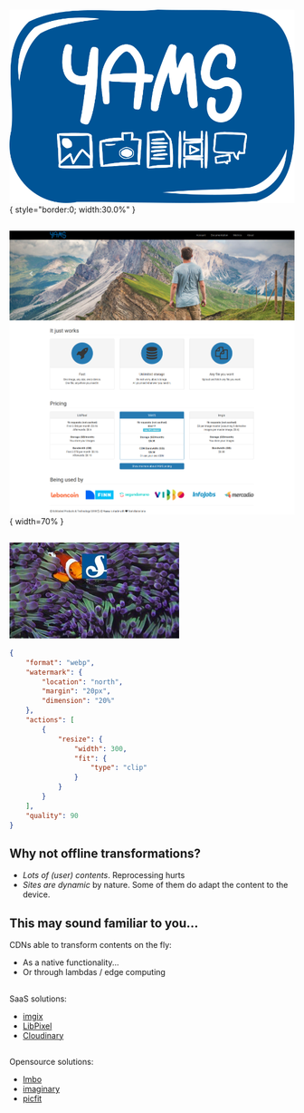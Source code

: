 #

##
![](yamsLogo.png){ style="border:0; width:30.0%" }

## 

![](portal_screenshot.png){ width=70% }

## 
![](yams_image_test.jpeg)
```json
{
    "format": "webp",
    "watermark": {
        "location": "north",
        "margin": "20px",
        "dimension": "20%"
    },
    "actions": [
        {
            "resize": {
                "width": 300,
                "fit": {
                    "type": "clip"
                }
            }
        }
    ],
    "quality": 90
}
```

## Why not offline transformations?

* *Lots of (user) contents*. Reprocessing hurts
* *Sites are dynamic* by nature. Some of them do adapt the content to the device.

## This may sound familiar to you...

CDNs able to transform contents on the fly:

* As a native functionality...
* Or through lambdas / edge computing

##

SaaS solutions:

* [imgix](https://www.imgix.com/)
* [LibPixel](https://libpixel.com/)
* [Cloudinary](https://cloudinary.com/)

##

Opensource solutions:

* [Imbo](https://github.com/imbo/imbo)
* [imaginary](https://github.com/h2non/imaginary)
* [picfit](https://github.com/thoas/picfit)

